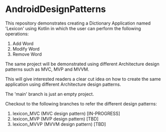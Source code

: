 # AndroidDesignPatterns  

This repository demonstrates creating a Dictionary Application named 'Lexicon' using Kotlin in which the user can perform the following operations:
1. Add Word
2. Modify Word
3. Remove Word

The same project will be demonstrated using different Architecture design patterns such as MVC, MVP and MVVM.

This will give interested readers a clear cut idea on how to create the same application using different Architecture design patterns.

The 'main' branch is just an empty project.

Checkout to the following branches to refer the different design patterns:
1. lexicon_MVC (MVC design pattern)     [IN-PROGRESS]
2. lexicon_MVP (MVP design pattern)     [TBD]
3. lexicon_MVVP (MVVM design pattern)   [TBD]
